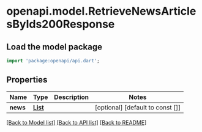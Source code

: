 # openapi.model.RetrieveNewsArticlesByIds200Response

## Load the model package
```dart
import 'package:openapi/api.dart';
```

## Properties
Name | Type | Description | Notes
------------ | ------------- | ------------- | -------------
**news** | [**List<RetrieveNewsArticlesByIds200ResponseNewsInner>**](RetrieveNewsArticlesByIds200ResponseNewsInner.md) |  | [optional] [default to const []]

[[Back to Model list]](../README.md#documentation-for-models) [[Back to API list]](../README.md#documentation-for-api-endpoints) [[Back to README]](../README.md)


